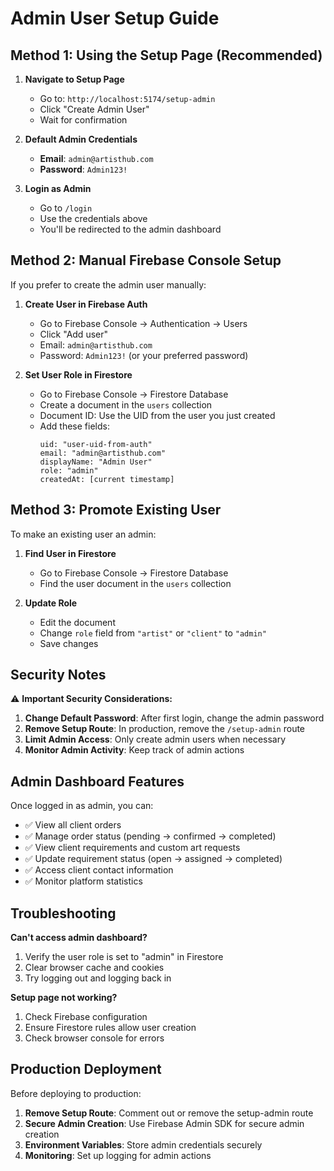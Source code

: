 # Admin User Setup Guide

## Method 1: Using the Setup Page (Recommended)

1. **Navigate to Setup Page**
   - Go to: `http://localhost:5174/setup-admin`
   - Click "Create Admin User"
   - Wait for confirmation

2. **Default Admin Credentials**
   - **Email**: `admin@artisthub.com`
   - **Password**: `Admin123!`

3. **Login as Admin**
   - Go to `/login`
   - Use the credentials above
   - You'll be redirected to the admin dashboard

## Method 2: Manual Firebase Console Setup

If you prefer to create the admin user manually:

1. **Create User in Firebase Auth**
   - Go to Firebase Console → Authentication → Users
   - Click "Add user"
   - Email: `admin@artisthub.com`
   - Password: `Admin123!` (or your preferred password)

2. **Set User Role in Firestore**
   - Go to Firebase Console → Firestore Database
   - Create a document in the `users` collection
   - Document ID: Use the UID from the user you just created
   - Add these fields:
     ```
     uid: "user-uid-from-auth"
     email: "admin@artisthub.com"
     displayName: "Admin User"
     role: "admin"
     createdAt: [current timestamp]
     ```

## Method 3: Promote Existing User

To make an existing user an admin:

1. **Find User in Firestore**
   - Go to Firebase Console → Firestore Database
   - Find the user document in the `users` collection

2. **Update Role**
   - Edit the document
   - Change `role` field from `"artist"` or `"client"` to `"admin"`
   - Save changes

## Security Notes

⚠️ **Important Security Considerations:**

1. **Change Default Password**: After first login, change the admin password
2. **Remove Setup Route**: In production, remove the `/setup-admin` route
3. **Limit Admin Access**: Only create admin users when necessary
4. **Monitor Admin Activity**: Keep track of admin actions

## Admin Dashboard Features

Once logged in as admin, you can:

- ✅ View all client orders
- ✅ Manage order status (pending → confirmed → completed)
- ✅ View client requirements and custom art requests
- ✅ Update requirement status (open → assigned → completed)
- ✅ Access client contact information
- ✅ Monitor platform statistics

## Troubleshooting

**Can't access admin dashboard?**
1. Verify the user role is set to "admin" in Firestore
2. Clear browser cache and cookies
3. Try logging out and logging back in

**Setup page not working?**
1. Check Firebase configuration
2. Ensure Firestore rules allow user creation
3. Check browser console for errors

## Production Deployment

Before deploying to production:

1. **Remove Setup Route**: Comment out or remove the setup-admin route
2. **Secure Admin Creation**: Use Firebase Admin SDK for secure admin creation
3. **Environment Variables**: Store admin credentials securely
4. **Monitoring**: Set up logging for admin actions